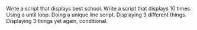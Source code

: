 Write a script that displays best school.
Write a script that displays 10 times.
Using a until loop.
Doing a unique line script.
Displaying 3 different things.
Displaying 3 things yet again, conditional.
